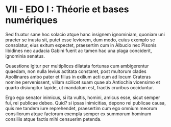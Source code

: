 # VII - EDO I : Théorie et bases numériques

Sed fruatur sane hoc solacio atque hanc insignem ignominiam, quoniam uni praeter se inusta sit, putet esse leviorem, dum modo, cuius exemplo se consolatur, eius exitum expectet, praesertim cum in Albucio nec Pisonis libidines nec audacia Gabini fuerit ac tamen hac una plaga conciderit, ignominia senatus.

Quaestione igitur per multiplices dilatata fortunas cum ambigerentur quaedam, non nulla levius actitata constaret, post multorum clades Apollinares ambo pater et filius in exilium acti cum ad locum Crateras nomine pervenissent, villam scilicet suam quae ab Antiochia vicensimo et quarto disiungitur lapide, ut mandatum est, fractis cruribus occiduntur.

Ergo ego senator inimicus, si ita vultis, homini, amicus esse, sicut semper fui, rei publicae debeo. Quid? si ipsas inimicitias, depono rei publicae causa, quis me tandem iure reprehendet, praesertim cum ego omnium meorum consiliorum atque factorum exempla semper ex summorum hominum consiliis atque factis mihi censuerim petenda.
